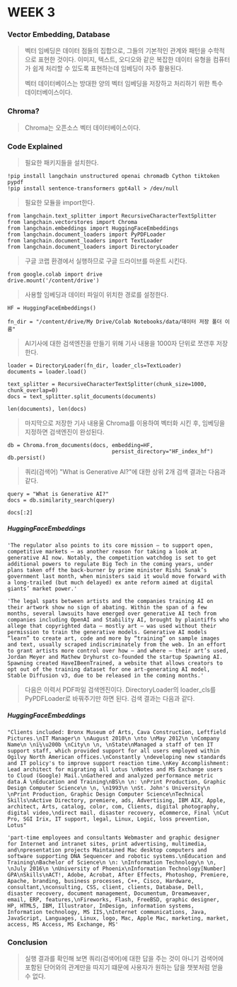 # WEEK 3

### Vector Embedding, Database

> 벡터 임베딩은 데이터 점들의 집합으로, 그들의 기본적인 관계와 패턴을 수학적으로 표현한 것이다. 이미지, 텍스트, 오디오와 같은 복잡한 데이터 유형을 컴퓨터가 쉽게 처리할 수 있도록 표현하는데 임베딩이 자주 활용된다. 
> 
> 벡터 데이터베이스는 방대한 양의 벡터 임베딩을 저장하고 처리하기 위한 특수 데이터베이스이다.


### Chroma?

> Chroma는 오픈소스 벡터 데이터베이스이다.


### Code Explained

> 필요한 패키지들을 설치한다.

	!pip install langchain unstructured openai chromadb Cython tiktoken pypdf
	!pip install sentence-transformers gpt4all > /dev/null

> 필요한 모듈을 import한다.

	from langchain.text_splitter import RecursiveCharacterTextSplitter  
	from langchain.vectorstores import Chroma
	from langchain.embeddings import HuggingFaceEmbeddings
	from langchain.document_loaders import PyPDFLoader  
	from langchain.document_loaders import TextLoader  
	from langchain.document_loaders import DirectoryLoader

> 구글 코랩 환경에서 실행하므로 구글 드라이브를 마운트 시킨다.

	from google.colab import drive  
	drive.mount('/content/drive')

> 사용할 임베딩과 데이터 파일이 위치한 경로를 설정한다.

	HF = HuggingFaceEmbeddings()
	
	fn_dir = "/content/drive/My Drive/Colab Notebooks/data/데이터 저장 폴더 이름"

> AI기사에 대한 검색엔진을 만들기 위해 기사 내용을 1000자 단위로 쪼갠후 저장한다.

	loader = DirectoryLoader(fn_dir, loader_cls=TextLoader)  
	documents = loader.load()  
	  
	text_splitter = RecursiveCharacterTextSplitter(chunk_size=1000, chunk_overlap=0)  
	docs = text_splitter.split_documents(documents)  
	  
	len(documents), len(docs)

> 마지막으로 저장한 기사 내용울 Chroma를 이용하여 벡터화 시킨 후, 임베딩을 지정하면 검색엔진이 완성된다.

	db = Chroma.from_documents(docs, embedding=HF,  
	                                 persist_directory="HF_index_hf")  
	db.persist()

> 쿼리(검색어) "What is Generative AI?"에 대한 상위 2개 검색 결과는 다음과 같다.

	query = "What is Generative AI?"  
	docs = db.similarity_search(query)  
	
	docs[:2]

##### HuggingFaceEmbeddings

	'The regulator also points to its core mission — to support open, competitive markets — as another reason for taking a look at generative AI now. Notably, the competition watchdog is set to get additional powers to regulate Big Tech in the coming years, under plans taken off the back-burner by prime minister Rishi Sunak’s government last month, when ministers said it would move forward with a long-trailed (but much delayed) ex ante reform aimed at digital giants’ market power.'
	
	'The legal spats between artists and the companies training AI on their artwork show no sign of abating. Within the span of a few months, several lawsuits have emerged over generative AI tech from companies including OpenAI and Stability AI, brought by plaintiffs who allege that copyrighted data — mostly art — was used without their permission to train the generative models. Generative AI models “learn” to create art, code and more by “training” on sample images and text, usually scraped indiscriminately from the web. In an effort to grant artists more control over how — and where — their art’s used, Jordan Meyer and Mathew Dryhurst co-founded the startup Spawning AI. Spawning created HaveIBeenTrained, a website that allows creators to opt out of the training dataset for one art-generating AI model, Stable Diffusion v3, due to be released in the coming months.'

> 다음은 이력서 PDF파일 검색엔진이다. DirectoryLoader의 loader_cls를 PyPDFLoader로 바꿔주기만 하면 된다. 검색 결과는 다음과 같다.

##### HuggingFaceEmbeddings

	"Clients included: Bronx Museum of Arts, Cava Construction, Leftfield Pictures.\nIT Manager\n \nAugust 2010\n \nto \nMay 2012\n \nCompany Name\n \nï¼\u200b \nCity\n \n, \nState\nManaged a staff of ten IT support staff, which provided support for all users employed within Ogilvy North American offices.\nConstantly \ndeveloping new standards and IT policy's to improve support reaction time.\nKey Accomplishment: Lead architect for migrating all Lotus \nNotes and MS Exchange users to Cloud (Google) Mail.\nGathered and analyzed performance metric data.Â \nEducation and Training\nBS\n \n: \nPrint Production, Graphic Design Computer Science\n \n, \n1993\n \nSt. John's University\n \nPrint Production, Graphic Design Computer Science\nTechnical Skills\nActive Directory, premiere, ads, Advertising, IBM AIX, Apple, architect, Arts, catalog, color, com, Clients, digital photography, digital video,\ndirect mail, disaster recovery, eCommerce, Final \nCut Pro, SGI Irix, IT support, legal, Linux, Logic, loss prevention, Lotus"
	
	'part-time employees and consultants Webmaster and graphic designer for Internet and intranet sites, print advertising, multimedia, and\npresentation projects Maintained Mac desktop computers and software supporting DNA Sequencer and robotic systems.\nEducation and Training\nBachelor of Science\n \n: \nInformation Technology\n \n, \nJuly 2016\n \nUniversity of Phoenix\nInformation Technology[Number] GPA\nSkills\nACT!, Adobe, Acrobat, After Effects, Photoshop, Premiere, Apache, branding, business processes, C++, Cisco, Hardware, consultant,\nconsulting, CSS, client, clients, Database, Dell, disaster recovery, document management, Documentum, Dreamweaver, email, ERP, features,\nFireworks, Flash, FreeBSD, graphic designer, HP, HTML5, IBM, Illustrator, InDesign, information systems, Information technology, MS IIS,\nInternet communications, Java, JavaScript, Languages, Linux, logo, Mac, Apple Mac, marketing, market, access, MS Access, MS Exchange, MS'


### Conclusion

> 실행 결과를 확인해 보면 쿼리(검색어)에 대한 답을 주는 것이 아니기 검색어에 포함된 단어와의 관계만을 따지기 떄문에 사용자가 원하는 답을 챗봇처럼 얻을 수 없다.